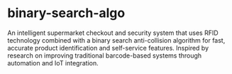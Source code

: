 # binary-search-algo
An intelligent supermarket checkout and security system that uses RFID technology combined with a binary search anti-collision algorithm for fast, accurate product identification and self-service features. Inspired by research on improving traditional barcode-based systems through automation and IoT integration.

